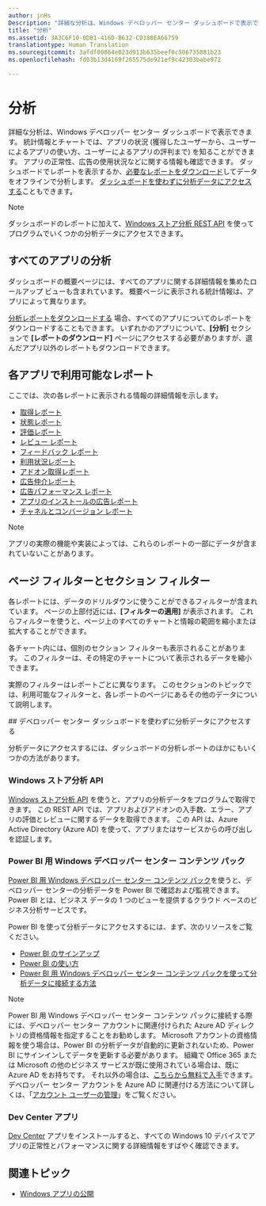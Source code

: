 ```yaml
---
author: jnHs
Description: "詳細な分析は、Windows デベロッパー センター ダッシュボードで表示できます。"
title: "分析"
ms.assetid: 3A3C6F10-0DB1-416D-B632-CD388EA66759
translationtype: Human Translation
ms.sourcegitcommit: 3afdf00864e023d913b635beef0c506735881b23
ms.openlocfilehash: fd03b13d4169f265575de921ef9c42303babe972

---
```


# 分析

詳細な分析は、Windows デベロッパー センター ダッシュボードで表示できます。 統計情報とチャートでは、アプリの状況 (獲得したユーザーから、ユーザーによるアプリの使い方、ユーザーによるアプリの評判まで) を知ることができます。 アプリの正常性、広告の使用状況などに関する情報も確認できます。 ダッシュボードでレポートを表示するか、[必要なレポートをダウンロード](download-analytic-reports.md)してデータをオフラインで分析します。 [ダッシュボードを使わずに分析データにアクセスする](#no-dashboard)こともできます。

> [!NOTE]
> ダッシュボードのレポートに加えて、[Windows ストア分析 REST API](../monetize/access-analytics-data-using-windows-store-services.md) を使ってプログラムでいくつかの分析データにアクセスできます。

## すべてのアプリの分析

ダッシュボードの概要ページには、すべてのアプリに関する詳細情報を集めたロールアップ ビューも含まれています。 概要ページに表示される統計情報は、アプリによって異なります。

[分析レポートをダウンロードする](download-analytic-reports.md) 場合、すべてのアプリについてのレポートをダウンロードすることもできます。 いずれかのアプリについて、**[分析]** セクションで **[レポートのダウンロード]** ページにアクセスする必要がありますが、選んだアプリ以外のレポートもダウンロードできます。

## 各アプリで利用可能なレポート

ここでは、次の各レポートに表示される情報の詳細情報を示します。

-   [取得レポート](acquisitions-report.md)
-   [状態レポート](health-report.md)
-   [評価レポート](ratings-report.md)
-   [レビュー レポート](reviews-report.md)
-   [フィードバック レポート](feedback-report.md)
-   [利用状況レポート](usage-report.md)
-   [アドオン取得レポート](add-on-acquisitions-report.md)
-   [広告仲介レポート](ad-mediation-report.md)
-   [広告パフォーマンス レポート](advertising-performance-report.md)
-   [アプリのインストールの広告レポート](app-install-ads-reports.md)
-   [チャネルとコンバージョン レポート](channels-and-conversions-report.md)

> [!NOTE]
> アプリの実際の機能や実装によっては、これらのレポートの一部にデータが含まれていないことがあります。

## ページ フィルターとセクション フィルター

各レポートには、データのドリルダウンに使うことができるフィルターが含まれています。 ページの上部付近には、**[フィルターの適用]** が表示されます。 これらフィルターを使うと、ページ上のすべてのチャートと情報の範囲を縮小または拡大することができます。

各チャート内には、個別のセクション フィルターも表示されることがあります。 このフィルターは、その特定のチャートについて表示されるデータを縮小できます。

実際のフィルターはレポートごとに異なります。 このセクションのトピックでは、利用可能なフィルターと、各レポートのページにあるその他のデータについて説明します。

<span id="no-dashboard"/>
## デベロッパー センター ダッシュボードを使わずに分析データにアクセスする

分析データにアクセスするには、ダッシュボードの分析レポートのほかにもいくつかの方法があります。

### Windows ストア分析 API

[Windows ストア分析 API](../monetize/access-analytics-data-using-windows-store-services.md) を使うと、アプリの分析データをプログラムで取得できます。 この REST API では、アプリおよびアドオンの入手数、エラー、アプリの評価とレビューに関するデータを取得できます。 この API は、Azure Active Directory (Azure AD) を使って、アプリまたはサービスからの呼び出しを認証します。

### Power BI 用 Windows デベロッパー センター コンテンツ パック

[Power BI 用 Windows デベロッパー センター コンテンツ パック](https://powerbi.microsoft.com/documentation/powerbi-content-pack-windows-dev-center/)を使うと、デベロッパー センターの分析データを Power BI で確認および監視できます。 Power BI とは、ビジネス データの 1 つのビューを提供するクラウド ベースのビジネス分析サービスです。

Power BI を使って分析データにアクセスするには、まず、次のリソースをご覧ください。

* [Power BI のサインアップ](https://powerbi.microsoft.com/documentation/powerbi-service-self-service-signup-for-power-bi/)
* [Power BI の使い方](https://powerbi.microsoft.com/guided-learning/)
* [Power BI 用 Windows デベロッパー センター コンテンツ パックを使って分析データに接続する方法](https://powerbi.microsoft.com/documentation/powerbi-content-pack-windows-dev-center/)

> [!NOTE]
> Power BI 用 Windows デベロッパー センター コンテンツ パックに接続する際には、デベロッパー センター アカウントに関連付けられた Azure AD ディレクトリの資格情報を指定することをお勧めします。 Microsoft アカウントの資格情報を使う場合は、Power BI の分析データが自動的に更新されないため、Power BI にサインインしてデータを更新する必要があります。 組織で Office 365 または Microsoft の他のビジネス サービスが既に使用されている場合は、既に Azure AD をお持ちです。 それ以外の場合は、[こちらから無料で入手](http://go.microsoft.com/fwlink/p/?LinkId=703757)できます。 デベロッパー センター アカウントを Azure AD に関連付ける方法について詳しくは、「[アカウント ユーザーの管理](manage-account-users.md)」をご覧ください。

### Dev Center アプリ

[Dev Center](https://www.microsoft.com/store/apps/dev-center/9nblggh4r5ws) アプリをインストールすると、すべての Windows 10 デバイスでアプリの正常性とパフォーマンスに関する詳細情報をすばやく確認できます。 

## 関連トピック
- [Windows アプリの公開](index.md)



<!--HONumber=Aug16_HO3-->


